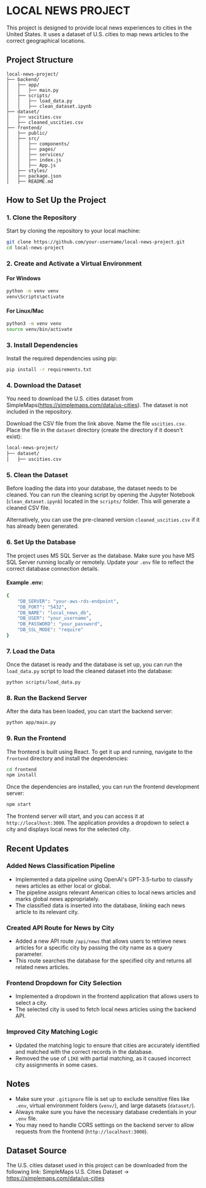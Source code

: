 # LOCAL NEWS PROJECT

This project is designed to provide local news experiences to cities in the United States. It uses a dataset of U.S. cities to map news articles to the correct geographical locations.

## Project Structure

```
local-news-project/
├── backend/
│   ├── app/
│   │   ├── main.py
│   ├── scripts/
│   │   ├── load_data.py
│   │   ├── clean_dataset.ipynb
├── dataset/
│   ├── uscities.csv
│   ├── cleaned_uscities.csv
├── frontend/
│   ├── public/
│   ├── src/
│   │   ├── components/
│   │   ├── pages/
│   │   ├── services/
│   │   ├── index.js
│   │   ├── App.js
│   ├── styles/
│   ├── package.json
│   ├── README.md
```

## How to Set Up the Project

### 1. Clone the Repository

Start by cloning the repository to your local machine:

```bash
git clone https://github.com/your-username/local-news-project.git
cd local-news-project
```

### 2. Create and Activate a Virtual Environment

#### For Windows

```bash
python -m venv venv
venv\Scripts\activate
```

#### For Linux/Mac

```bash
python3 -m venv venv
source venv/bin/activate
```

### 3. Install Dependencies

Install the required dependencies using pip:

```bash
pip install -r requirements.txt
```

### 4. Download the Dataset

You need to download the U.S. cities dataset from SimpleMaps(https://simplemaps.com/data/us-cities). The dataset is not included in the repository.

Download the CSV file from the link above.
Name the file `uscities.csv`.
Place the file in the `dataset` directory (create the directory if it doesn't exist):

```bash
local-news-project/
├── dataset/
│   ├── uscities.csv
```

### 5. Clean the Dataset

Before loading the data into your database, the dataset needs to be cleaned. You can run the cleaning script by opening the Jupyter Notebook (`clean_dataset.ipynb`) located in the `scripts/` folder. This will generate a cleaned CSV file.

Alternatively, you can use the pre-cleaned version `cleaned_uscities.csv` if it has already been generated.

### 6. Set Up the Database

The project uses MS SQL Server as the database. Make sure you have MS SQL Server running locally or remotely. Update your `.env` file to reflect the correct database connection details.

#### Example .env:

```bash
{
    "DB_SERVER": "your-aws-rds-endpoint",
    "DB_PORT": "5432",
    "DB_NAME": "local_news_db",
    "DB_USER": "your_username",
    "DB_PASSWORD": "your_password",
    "DB_SSL_MODE": "require"
}

```

### 7. Load the Data

Once the dataset is ready and the database is set up, you can run the `load_data.py` script to load the cleaned dataset into the database:

```bash
python scripts/load_data.py
```

### 8. Run the Backend Server

After the data has been loaded, you can start the backend server:

```bash
python app/main.py
```

### 9. Run the Frontend

The frontend is built using React. To get it up and running, navigate to the `frontend` directory and install the dependencies:

```bash
cd frontend
npm install
```

Once the dependencies are installed, you can run the frontend development server:

```bash
npm start
```

The frontend server will start, and you can access it at `http://localhost:3000`. The application provides a dropdown to select a city and displays local news for the selected city.

## Recent Updates

### Added News Classification Pipeline
- Implemented a data pipeline using OpenAI's GPT-3.5-turbo to classify news articles as either local or global.
- The pipeline assigns relevant American cities to local news articles and marks global news appropriately.
- The classified data is inserted into the database, linking each news article to its relevant city.

### Created API Route for News by City
- Added a new API route `/api/news` that allows users to retrieve news articles for a specific city by passing the city name as a query parameter.
- This route searches the database for the specified city and returns all related news articles.

### Frontend Dropdown for City Selection
- Implemented a dropdown in the frontend application that allows users to select a city.
- The selected city is used to fetch local news articles using the backend API.

### Improved City Matching Logic
- Updated the matching logic to ensure that cities are accurately identified and matched with the correct records in the database.
- Removed the use of `LIKE` with partial matching, as it caused incorrect city assignments in some cases.

## Notes
- Make sure your `.gitignore` file is set up to exclude sensitive files like `.env`, virtual environment folders (`venv/`), and large datasets (`dataset/`).
- Always make sure you have the necessary database credentials in your `.env` file.
- You may need to handle CORS settings on the backend server to allow requests from the frontend (`http://localhost:3000`).

## Dataset Source

The U.S. cities dataset used in this project can be downloaded from the following link:
SimpleMaps U.S. Cities Dataset -> https://simplemaps.com/data/us-cities
